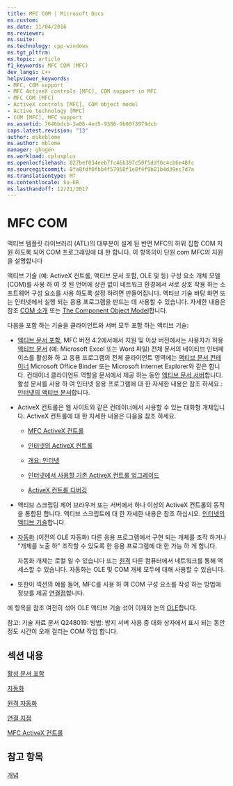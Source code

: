 ```yaml
---
title: MFC COM | Microsoft Docs
ms.custom: 
ms.date: 11/04/2016
ms.reviewer: 
ms.suite: 
ms.technology: cpp-windows
ms.tgt_pltfrm: 
ms.topic: article
f1_keywords: MFC COM (MFC)
dev_langs: C++
helpviewer_keywords:
- MFC, COM support
- MFC ActiveX controls [MFC], COM support in MFC
- MFC COM [MFC]
- ActiveX controls [MFC], COM object model
- Active technology [MFC]
- COM [MFC], MFC support
ms.assetid: 7646bdcb-3a06-4ed5-9386-9b00f3979dcb
caps.latest.revision: "13"
author: mikeblome
ms.author: mblome
manager: ghogen
ms.workload: cplusplus
ms.openlocfilehash: 827bef034eeb7fc46b397c50f5ddf0c4cb6e48fc
ms.sourcegitcommit: 8fa8fdf0fbb4f57950f1e8f4f9b81b4d39ec7d7a
ms.translationtype: MT
ms.contentlocale: ko-KR
ms.lasthandoff: 12/21/2017
---
```

# <a name="mfc-com"></a>MFC COM
액티브 템플릿 라이브러리 (ATL)의 대부분이 설계 된 반면 MFC의 하위 집합 COM 지원 하도록 되어 COM 프로그래밍에 대 한 합니다. 이 항목의이 단원 com MFC의 지원을 설명합니다  
  
 액티브 기술 (예: ActiveX 컨트롤, 액티브 문서 포함, OLE 및 등) 구성 요소 개체 모델 (COM)를 사용 하 여 것 된 언어에 상관 없이 네트워크 환경에서 서로 상호 작용 하는 소프트웨어 구성 요소를 사용 하도록 설정 하려면 만들어집니다. 액티브 기술 바탕 화면 또는 인터넷에서 실행 되는 응용 프로그램을 만드는 데 사용할 수 있습니다. 자세한 내용은 참조 [COM 소개](../atl/introduction-to-com.md) 또는 [The Component Object Model](http://msdn.microsoft.com/library/windows/desktop/ms694363)합니다.  
  
 다음을 포함 하는 기술을 클라이언트와 서버 모두 포함 하는 액티브 기술:  
  
-   [액티브 문서 포함](../mfc/active-document-containment.md), MFC 버전 4.2에서에서 지원 및 이상 버전에서는 사용자가 허용 [액티브 문서](../mfc/active-documents.md) (예: Microsoft Excel 또는 Word 파일) 전체 문서의 네이티브 인터페이스를 활성화 하 고 응용 프로그램의 전체 클라이언트 영역에는 [액티브 문서 컨테이너](../mfc/active-document-containers.md) Microsoft Office Binder 또는 Microsoft Internet Explorer와 같은 합니다. 컨테이너 클라이언트 역할을 문서에서 제공 하는 동안 [액티브 문서 서버](../mfc/active-document-servers.md)합니다. 활성 문서를 사용 하 여 인터넷 응용 프로그램에 대 한 자세한 내용은 참조 하세요.: [인터넷의 액티브 문서](../mfc/active-documents-on-the-internet.md)합니다.  
  
-   ActiveX 컨트롤은 웹 사이트와 같은 컨테이너에서 사용할 수 있는 대화형 개체입니다. ActiveX 컨트롤에 대 한 자세한 내용은 다음을 참조 하세요.  
  
    -   [MFC ActiveX 컨트롤](../mfc/mfc-activex-controls.md)  
  
    -   [인터넷의 ActiveX 컨트롤](../mfc/activex-controls-on-the-internet.md)  
  
    -   [개요: 인터넷](../mfc/mfc-internet-programming-basics.md)  
  
    -   [인터넷에서 사용할 기존 ActiveX 컨트롤 업그레이드](../mfc/upgrading-an-existing-activex-control.md)  
  
    -   [ActiveX 컨트롤 디버깅](/visualstudio/debugger/how-to-debug-an-activex-control)  
  
-   액티브 스크립팅 제어 브라우저 또는 서버에서 하나 이상의 ActiveX 컨트롤의 동작을 통합된 합니다. 액티브 스크립트에 대 한 자세한 내용은 참조 하십시오. [인터넷의 액티브 기술](../mfc/active-technology-on-the-internet.md)합니다.  
  
-   [자동화](../mfc/automation.md) (이전의 OLE 자동화) 다른 응용 프로그램에서 구현 되는 개체를 조작 하거나 "개체를 노출 하" 조작할 수 있도록 한 응용 프로그램에 대 한 가능 하 게 합니다.  
  
     자동화 개체는 로컬 일 수 있습니다 또는 [원격](../mfc/remote-automation.md) 다른 컴퓨터에서 네트워크를 통해 액세스할 수 있습니다. 자동화는 OLE 및 COM 개체 모두에 대해 사용할 수 있습니다.  
  
-   또한이 섹션의 예를 들어, MFC를 사용 하 여 COM 구성 요소를 작성 하는 방법에 정보를 제공 [연결점](../mfc/connection-points.md)합니다.  
  
 에 항목을 참조 여전히 섞어 OLE 액티브 기술 섞어 이제와 논의 [OLE](../mfc/ole-in-mfc.md)합니다.  
  
 참고: 기술 자료 문서 Q248019: 방법: 방지 서버 사용 중 대화 상자에서 표시 되는 동안 정도 시간이 오래 걸리는 COM 작업 합니다.  
  
## <a name="in-this-section"></a>섹션 내용  
 [활성 문서 포함](../mfc/active-document-containment.md)  
  
 [자동화](../mfc/automation.md)  
  
 [원격 자동화](../mfc/remote-automation.md)  
  
 [연결 지점](../mfc/connection-points.md)  
  
 [MFC ActiveX 컨트롤](../mfc/mfc-activex-controls.md)  
  
## <a name="see-also"></a>참고 항목  
 [개념](../mfc/mfc-concepts.md)


